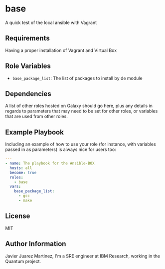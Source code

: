 base
=========

A quick test of the local ansible with Vagrant

Requirements
------------

Having a proper installation of Vagrant and Virtual Box

Role Variables
--------------

- `base_package_list`: The list of packages to install by de module

Dependencies
------------

A list of other roles hosted on Galaxy should go here, plus any details in regards to parameters that may need to be set for other roles, or variables that are used from other roles.

Example Playbook
----------------

Including an example of how to use your role (for instance, with variables passed in as parameters) is always nice for users too:
```yaml
---
- name: The playbook for the Ansible-BOX
  hosts: all
  become: true
  roles:
    - base
  vars:
    base_package_list:
      - gcc
      - make
```

License
-------

MIT

Author Information
------------------

Javier Juarez Martinez, I'm a SRE engineer at IBM Research, working in the Quantum project.
